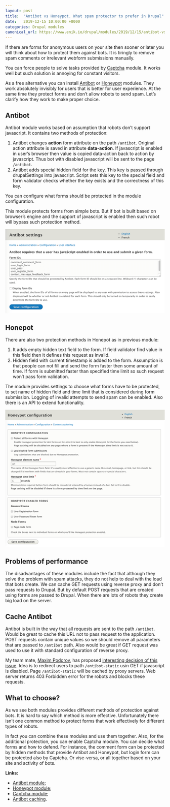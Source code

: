 ```yaml
---
layout: post
title:  "Antibot vs Honeypot. What spam protector to prefer in Drupal"
date:   2019-12-15 10:00:00 +0000
categories: Drupal modules
canonical_url: https://www.enik.io/drupal/modules/2019/12/15/antibot-vs-honeypot.html
---
```

If there are forms for anonymous users on your site then sooner or later you will think about how to protect them against bots. It is tiringly to remove spam comments or irrelevant webform submissions manually.

You can force people to solve tasks provided by [Captcha](https://www.drupal.org/project/captcha) module. It works well but such solution is annoying for constant visitors.

As a free alternative you can install [Antibot](https://www.drupal.org/project/antibot) or  [Honeypot](https://www.drupal.org/project/honeypot) modules. They work absolutely invisibly for users that is better for user experience. At the same time they protect forms and don’t allow robots to send spam. Let’s clarify how they work to make proper choice.

## Antibot

Antibot module works based on assumption that robots don’t support javascript. It contains two methods of protection:

1. Antibot changes **action** form attribute on the path `/antibot`. Original action attribute is saved in attribute **data-action**. If javascript is enabled in user’s browser then value is copied data-action back to action by javascript. Thus bot with disabled javascript will be sent to the page `/antibot`.
2. Antibot adds special hidden field for the key. This key is passed through drupalSettings into javascript. Script sets this key to the special field and form validator checks whether the key exists and the correctness of this key.

You can configure what forms should be protected in the module configuration.

This module protects forms from simple bots. But if bot is built based on browser’s engine and the support of javascript is enabled then such robot will bypass such protection method. 

![Antibot configuration form](/assets/content/2019-12-15-antibot-vs-honeypot/antibot_settings.png)

## Honepot

There are also two protection methods in Honepot as in previous module:

1. It adds empty hidden text field to the form. If field validator find value in this field then it defines this request as invalid.
2. Hidden field with current timestamp is added to the form. Assumption is that people can not fill and send the form faster then some amount of time. If form is submitted faster than specified time limit so such request won’t pass form validation.

The module provides settings to choose what forms have to be protected, to set name of hidden field and time limit that is considered during form submission. Logging of invalid attempts to send spam can be enabled. Also there is an API to extend functionality.

![Honepot configuration form](/assets/content/2019-12-15-antibot-vs-honeypot/honeypot_settings.png)


## Problems of performance

The disadvantages of these modules include the fact that although they solve the problem with spam attacks, they do not help to deal with the load that bots create. We can cache GET requests using reverse proxy and don’t pass requests to Drupal. But by default POST requests that are created using forms are passed to Drupal. When there are lots of robots they create big load on the server.

## Cache Antibot

Antibot is built in the way that all requests are sent to the path `/antibot`. Would be great to cache this URL not to pass request to the application. POST requests contain unique values so we should remove all parameters that are passed to `/antibot` path. Also would be great if GET request was used to use it with standard configuration of reverse proxy.

My team mate, [Maxim Podorov](https://www.drupal.org/u/maximpodorov), has proposed [interesting decision of this issue](https://www.drupal.org/project/antibot/issues/3098088#comment-13378664). Idea is to redirect users to path `/antibot-static` usin GET if javascript is disabled. Page `/antibot-static` will be cached by proxy servers. Web server returns 403 Forbidden error for the robots and blocks these requests.

## What to choose?

As we see both modules provides different methods of protection against bots. It is hard to say which method is more effective. Unfortunately there isn’t one common method to protect forms that work effectively for different types of robots.

In fact you can combine these modules and use them together. Also, for the additional protection, you can enable Captcha module. You can decide what forms and how to defend. For instance, the comment form can be protected by hidden methods that provide Antibot and Honeypot, but login form can be protected also by Captcha. Or vise-versa, or all together based on your site and activity of bots.

**Links:**

* [Antibot module](https://www.drupal.org/project/antibot);
* [Honeypot module](https://www.drupal.org/project/honeypot);
* [Captcha module](https://www.drupal.org/project/captcha);
* [Antibot caching](https://www.drupal.org/project/antibot/issues/3098088#comment-13378664).
